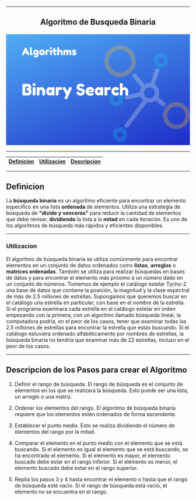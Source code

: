 
---
<h2><p align="center">Algoritmo de Busqueda Binaria</p></h2>

![ALgoritmo de BUsqueda Binaria](binary_search.png)

---

|[Definicion](#definicion)|[Utilizacion](#utilizacion)|[Descripcion](#descripcion-de-los-Pasos-para-crear-el-Algoritmo)
| - | - | - |
---

## Definicion

La **búsqueda binaria** es un algoritmo eficiente para encontrar un elemento específico en una lista **ordenada** de elementos. Utiliza una estrategia de búsqueda de **"divide y vencerás"** para reducir la cantidad de elementos que debe revisar, **dividiendo** la lista a la **mitad** en cada iteración. Es uno de los algoritmos de búsqueda más rápidos y eficientes disponibles. 

---
### Utilizacion

El algoritmo de búsqueda binaria se utiliza comúnmente para encontrar elementos en un conjunto de datos ordenados como **listas**, **arreglos** o **matrices ordenadas**. También se utiliza para realizar búsquedas en bases de datos y para encontrar el elemento más próximo a un número dado en un conjunto de números.
Tomemos de ejemplo el catálogo estelar Tycho-2 una base de datos que contiene la posición, la magnitud y la clase espectral de más de 2.5 millones de estrellas. Supongamos que queremos buscar en el catálogo una estrella en particular, con base en el nombre de la estrella. Si el programa examinara cada estrella en el catálogo estelar en orden empezando con la primera, con un algoritmo llamado búsqueda lineal, la computadora podría, en el peor de los casos, tener que examinar todas las 2.5 millones de estrellas para encontrar la estrella que estás buscando. Si el catálogo estuviera ordenado alfabéticamente por nombres de estrellas, la búsqueda binaria no tendría que examinar más de 22 estrellas, incluso en el peor de los casos.

---

## Descripcion de los Pasos para crear el Algoritmo

1.  Definir el rango de búsqueda. El rango de búsqueda es el conjunto de elementos en los que se realizará la búsqueda. Esto puede ser una lista, un arreglo o una matriz. 

2. Ordenar los elementos del rango. El algoritmo de búsqueda binaria requiere que los elementos estén ordenados de forma ascendente. 

3. Establecer el punto medio. Esto se realiza dividiendo el número de elementos del rango por la mitad. 

4. Comparar el elemento en el punto medio con el elemento que se está buscando. Si el elemento es igual al elemento que se está buscando, se ha encontrado el elemento. Si el elemento es mayor, el elemento buscado debe estar en el rango inferior. Si el elemento es menor, el elemento buscado debe estar en el rango superior. 

5. Repita los pasos 3 y 4 hasta encontrar el elemento o hasta que el rango de búsqueda esté vacío. Si el rango de búsqueda está vacío, el elemento no se encuentra en el rango.









